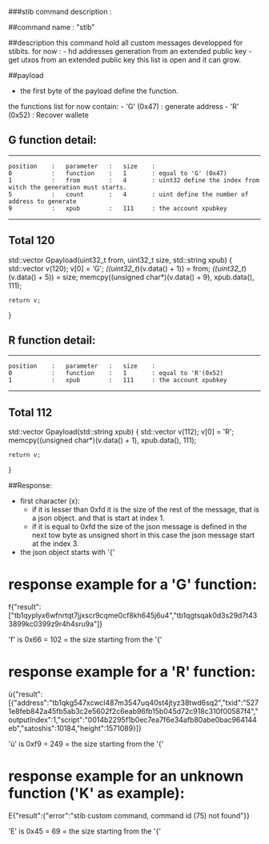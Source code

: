 ###stib command description :

##command name : "stib"

##description
 this command hold all custom messages developped for stibits.
 for now : 
	- hd addresses generation from an extended public key
	- get utxos from an extended public key
 this list is open and it can grow.


##payload

  - the first byte of the payload define the function.

  the functions list for now contain:
    - 'G' (0x47) : generate address
	- 'R' (0x52) : Recover wallete

## G function detail:
_____________________________________________________________
	position	:	parameter	:	size	:
	0			:	function	:	1		: equal to 'G' (0x47)
	1			:	from		:	4		: uint32 define the index from witch the generation must starts.
	5			:	count		:	4		: uint define the number of address to generate
	9			:	xpub		:	111		: the account xpubkey
-------------------------------------------------------------
 Total								120
-------------------------------------------------------------


std::vector<unsigned char> Gpayload(uint32_t from, uint32_t size, std::string xpub) {
	std::vector<unsigned char> v(120);
	v[0] = 'G';
	*((uint32_t*)(v.data() + 1)) = from;
	*((uint32_t*)(v.data() + 5)) = size;
	memcpy((unsigned char*)(v.data() + 9), xpub.data(), 111);
	
	return v;
}

## R function detail:
_____________________________________________________________
	position	:	parameter	:	size	:
	0			:	function	:	1		: equal to 'R'(0x52)
	1			:	xpub		:	111		: the account xpubkey
-------------------------------------------------------------
 Total								112
-------------------------------------------------------------

std::vector<unsigned char> Gpayload(std::string xpub) {
	std::vector<unsigned char> v(112);
	v[0] = 'R';
	memcpy((unsigned char*)(v.data() + 1), xpub.data(), 111);
	
	return v;
}

##Response:

  - first character (x):
     - if it is lesser than 0xfd
           it is the size of the rest of the message, that is a json object. and that is start at index 1.
	 - if it is equal to 0xfd
			the size of the json message is defined in the next tow byte as unsigned short
			in this case the json message start at the index 3.
  - the json object starts with '{'

# response example for a 'G' function:
f{"result":["tb1qyplyx6wfnrtqt7jjxscr9cqme0cf8kh645j6u4","tb1qgtsqak0d3s29d7t433899kc0399z9r4h4sru9a"]}

 'f' is 0x66 = 102 = the size starting from the '{'


# response example for a 'R' function:
ù{"result":[{"address":"tb1qkg547xcwcl487m3547uq40st4jtyz38twd6sq2","txid":"5271e8feb842a45fb5ab3c2e5602f2c6eab96fb15b045d72c918c310f00587f4","outputIndex":1,"script":"0014b2295f1b0ec7ea7f6e34afb80abe0bac964144eb","satoshis":10184,"height":1571089}]}

 'ù' is 0xf9 = 249 = the size starting from the '{'


# response example for an unknown function ('K' as example):
E{"result":{"error":"stib custom command, command id (75) not found"}}

 'E' is 0x45 = 69 = the size starting from the '{'

